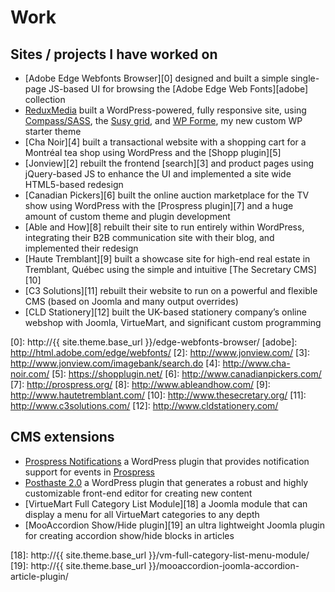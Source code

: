 
# Work

## Sites / projects I have worked on

* [Adobe Edge Webfonts Browser][0] designed and built a simple single-page JS-based UI for browsing the [Adobe Edge Web Fonts][adobe] collection
* [ReduxMedia][redux] built a WordPress-powered, fully responsive site, using [Compass/SASS][compass], the [Susy grid][susy], and [WP Forme][], my new custom WP starter theme
* [Cha Noir][4] built a transactional website with a shopping cart for a Montréal tea shop using WordPress and the [Shopp plugin][5]
* [Jonview][2] rebuilt the frontend [search][3] and product pages using jQuery-based JS to enhance the UI and implemented a site wide HTML5-based redesign
* [Canadian Pickers][6] built the online auction marketplace for the TV show using WordPress with the [Prospress plugin][7] and a huge amount of custom theme and plugin development
* [Able and How][8] rebuilt their site to run entirely within WordPress, integrating their B2B communication site with their blog, and implemented their redesign
* [Haute Tremblant][9] built a showcase site for high-end real estate in Tremblant, Québec using the simple and intuitive [The Secretary CMS][10]
* [C3 Solutions][11] rebuilt their website to run on a powerful and flexible CMS (based on Joomla and many output overrides)
* [CLD Stationery][12] built the UK-based stationery company’s online webshop with Joomla, VirtueMart, and significant custom programming

[redux]: http://www.reduxmedia.com/
[compass]: http://compass-style.org/
[susy]: http://susy.oddbird.net/
[WP Forme]: https://github.com/acusti/WP-Theme-Forme
[0]: http://{{ site.theme.base_url }}/edge-webfonts-browser/
[adobe]: http://html.adobe.com/edge/webfonts/
[2]: http://www.jonview.com/
[3]: http://www.jonview.com/imagebank/search.do
[4]: http://www.cha-noir.com/
[5]: https://shopplugin.net/
[6]: http://www.canadianpickers.com/
[7]: http://prospress.org/
[8]: http://www.ableandhow.com/
[9]: http://www.hautetremblant.com/
[10]: http://www.thesecretary.org/
[11]: http://www.c3solutions.com/
[12]: http://www.cldstationery.com/

## CMS extensions

* [Prospress Notifications][15] a WordPress plugin that provides notification support for events in [Prospress][16]
* [Posthaste 2.0][17] a WordPress plugin that generates a robust and highly customizable front-end editor for creating new content
* [VirtueMart Full Category List Module][18] a Joomla module that can display a menu for all VirtueMart categories to any depth
* [MooAccordion Show/Hide plugin][19] an ultra lightweight Joomla plugin for creating accordion show/hide blocks in articles

[15]: https://github.com/acusti/pp-notifications
[16]: http://prospress.org/
[17]: https://github.com/acusti/posthaste
[18]: http://{{ site.theme.base_url }}/vm-full-category-list-menu-module/
[19]: http://{{ site.theme.base_url }}/mooaccordion-joomla-accordion-article-plugin/
